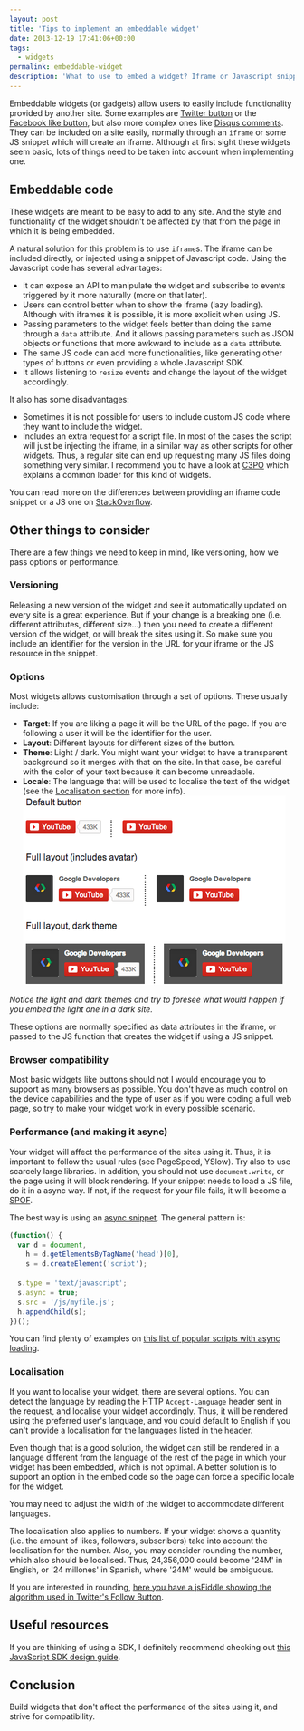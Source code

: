 ```yaml
---
layout: post
title: 'Tips to implement an embeddable widget'
date: 2013-12-19 17:41:06+00:00
tags:
  - widgets
permalink: embeddable-widget
description: 'What to use to embed a widget? Iframe or Javascript snippet? In this post I explain their pros and cons when deciding how you want users to embed your widget.'
---
```


Embeddable widgets (or gadgets) allow users to easily include
functionality provided by another site. Some examples are [Twitter
button](https://about.twitter.com/resources/buttons) or the
[Facebook like button](https://developers.facebook.com/docs/plugins/like-button/),
but also more complex ones
like [Disqus comments](https://disqus.com/websites/). They can be included on a site easily,
normally through an `iframe` or some JS snippet which will create an
iframe. Although at first sight these widgets seem basic, lots of things
need to be taken into account when implementing one.

<!-- more -->

## Embeddable code

These widgets are meant to be easy to add to any site. And the style and functionality of the widget shouldn't be affected by that from the page in which it is being embedded.

A natural solution for this problem is to use `iframe`s. The iframe can be included directly, or injected using a snippet of Javascript code. Using the Javascript code has several advantages:

- It can expose an API to manipulate the widget and subscribe to
  events triggered by it more naturally (more on that later).
- Users can control better when to show the iframe (lazy loading).
  Although with iframes it is possible, it is more explicit when using
  JS.
- Passing parameters to the widget feels better than doing the same
  through a `data` attribute. And it allows passing parameters such as
  JSON objects or functions that more awkward to include as a `data`
  attribute.
- The same JS code can add more functionalities, like generating other
  types of buttons or even providing a whole Javascript SDK.
- It allows listening to `resize` events and change the layout of the
  widget accordingly.

It also has some disadvantages:

- Sometimes it is not possible for users to include custom JS code
  where they want to include the widget.
- Includes an extra request for a script file. In most of the cases
  the script will just be injecting the iframe, in a similar way as
  other scripts for other widgets. Thus, a regular site can end up
  requesting many JS files doing something very similar. I recommend
  you to have a look at [C3PO](https://www.phpied.com/c3po-common-3rd-party-objects/)
  which explains a common loader for this kind of widgets.

You can read more on the differences between providing an iframe code
snippet or a JS one on [StackOverflow](https://stackoverflow.com/questions/5359815/widget-design-what-is-better-iframes-or-javascript).

## Other things to consider

There are a few things we need to keep in mind, like versioning, how we pass options or performance.

### Versioning

Releasing a new version of the widget and see it automatically updated
on every site is a great experience. But if your change is a breaking
one (i.e. different attributes, different size...) then you need to
create a different version of the widget, or will break the sites using
it. So make sure you include an identifier for the version in the URL
for your iframe or the JS resource in the snippet.

### Options

Most widgets allows customisation through a set of options. These
usually include:

- **Target**: If you are liking a page it will be the URL of the page.
  If you are following a user it will be the identifier for the user.
- **Layout**: Different layouts for different sizes of the button.
- **Theme**: Light / dark. You might want your widget to have a
  transparent background so it merges with that on the site. In that
  case, be careful with the color of your text because it can become
  unreadable.
- **Locale**: The language that will be used to localise the text of
  the widget (see the [Localisation section](#localisation) for more info).
  ![Youtube Subscribe Button](/assets/images/posts/youtube-subscribe-button.png)

_Notice the light and dark themes and try to foresee what would happen if
you embed the light one in a dark site._

These options are normally specified as data attributes in the iframe, or passed to the JS function that creates the widget if using a JS snippet.

### Browser compatibility

Most basic widgets like buttons should not I would encourage you to support as many browsers as possible. You don't have as much control on the device capabilities and the type of user as if you were coding a full web page, so try to make your widget work in every possible scenario.

### Performance (and making it async)

Your widget will affect the performance of the sites using it. Thus, it
is important to follow the usual rules (see PageSpeed, YSlow). Try also
to use scarcely large libraries. In addition, you should not use
`document.write`, or the page using it will block rendering. If your
snippet needs to load a JS file, do it in a async way. If not, if the
request for your file fails, it will become a [SPOF](https://www.stevesouders.com/blog/2011/10/13/frontend-spof-survery/).

The best way is using an [async snippet](https://calendar.perfplanet.com/2013/browser-wishlist-2013/#async3pc). The general pattern is:

```js
(function() {
  var d = document,
    h = d.getElementsByTagName('head')[0],
    s = d.createElement('script');

  s.type = 'text/javascript';
  s.async = true;
  s.src = '/js/myfile.js';
  h.appendChild(s);
})();
```

You can find plenty of examples on [this list of
popular scripts with async loading](https://web.archive.org/web/20170106194526/https://developers.google.com/speed/docs/insights/UseAsync).

### Localisation

If you want to localise your widget, there are several options. You can detect the language by reading the HTTP `Accept-Language` header sent in the request, and localise your widget accordingly. Thus, it will be rendered using the preferred user's language, and you could default to English if you can't provide a localisation for the languages listed in the header.

Even though that is a good solution, the widget can still be rendered in a language different from the language of the rest of the page in which your widget has been embedded, which is not optimal. A better solution is to support an option in the embed code so the page can force a specific locale for the widget.

You may need to adjust the width of the widget to accommodate different languages.

The localisation also applies to numbers. If your widget shows a quantity (i.e. the amount of likes, followers, subscribers) take into account the localisation for the number. Also, you may consider rounding the number, which also should be localised. Thus, 24,356,000 could become '24M' in English, or '24 millones' in Spanish, where '24M' would be ambiguous.

If you are interested in rounding, [here you have a jsFiddle showing the algorithm used in Twitter's Follow Button](http://jsfiddle.net/sUVFC/).

## Useful resources

If you are thinking of using a SDK, I definitely recommend checking out [this JavaScript SDK design guide](https://github.com/hueitan/javascript-sdk-design).

## Conclusion

Build widgets that don't affect the performance of the sites using it,
and strive for compatibility.
